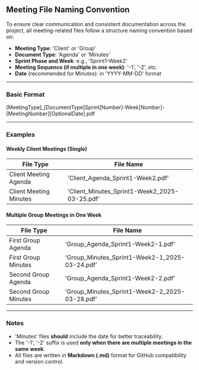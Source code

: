 ## Meeting File Naming Convention

To ensure clear communication and consistent documentation across the project, all meeting-related files follow a structure naming convention based on:

- **Meeting Type**: 'Client' or 'Group'
- **Document Type**: 'Agenda' or 'Minutes'
- **Sprint Phase and Week**: e.g., 'Sprint1-Week2'
- **Meeting Sequence (if multiple in one week)**: '-1', '-2', etc.
- **Date** (recommended for Minutes): in 'YYYY-MM-DD' format
---

### Basic Format

[MeetingType]_[DocumentType]Sprint[Number]-Week[Number]-[MeetingNumber][OptionalDate].pdf

---

### Examples
#### Weekly Client Meetings (Single)

| File Type | File Name |
|-----------|-----------|
| Client Meeting Agenda | 'Client_Agenda_Sprint1-Week2.pdf' |
| Client Meeting Minutes | 'Client_Minutes_Sprint1-Week2_2025-03-25.pdf' |

#### Multiple Group Meetings in One Week

| File Type | File Name |
|-----------|-----------|
| First Group Agenda | 'Group_Agenda_Sprint1-Week2-1.pdf' |
| First Group Minutes | 'Group_Minutes_Sprint1-Week2-1_2025-03-24.pdf' |
| Second Group Agenda | 'Group_Agenda_Sprint1-Week2-2.pdf' |
| Second Group Minutes | 'Group_Minutes_Sprint1-Week2-2_2025-03-28.pdf' |

---

### Notes
- 'Minutes' files **should** include the date for better traceability.
- The '-1', '-2' suffix is used **only when there are multiple meetings in the same week**.
- All files are written in **Markdown (.md)** format for GitHub compatibility and version control.
